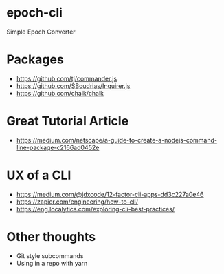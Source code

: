 # epoch-cli
Simple Epoch Converter

# Packages
* https://github.com/tj/commander.js
* https://github.com/SBoudrias/Inquirer.js
* https://github.com/chalk/chalk

# Great Tutorial Article
* https://medium.com/netscape/a-guide-to-create-a-nodejs-command-line-package-c2166ad0452e

# UX of a CLI
* https://medium.com/@jdxcode/12-factor-cli-apps-dd3c227a0e46
* https://zapier.com/engineering/how-to-cli/
* https://eng.localytics.com/exploring-cli-best-practices/

# Other thoughts
* Git style subcommands
* Using in a repo with yarn
